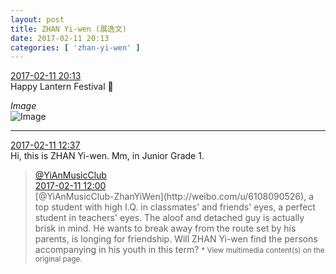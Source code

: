 ```yaml
---
layout: post
title: ZHAN Yi-wen (展逸文)
date: 2017-02-11 20:13
categories: [ 'zhan-yi-wen' ]
---
```


<div class="weibo-info">
  <a href="http://weibo.com/6108090526/Ev1FqslwU">2017-02-11 20:13</a>
</div>
Happy Lantern Festival 🏮

<!-- more -->

*Image*  
![Image](http://wx3.sinaimg.cn/mw690/006FmVn8gy1fcmsi31r9jj30ef0jy400.jpg)

---

<div class="weibo-info">
  <a href="http://weibo.com/6108090526/Ev1FqslwU">2017-02-11 12:37</a>
</div>
Hi, this is ZHAN Yi-wen. Mm, in Junior Grade 1.

> <div class="weibo-post-name">
>   <a href="http://weibo.com/u/6094546964">@YiAnMusicClub</a>
> </div>
> <div class="weibo-info">
>   <a href="http://weibo.com/6094546964/Ev1qkyPtk">2017-02-11 12:00</a>
> </div>  
> [@YiAnMusicClub-ZhanYiWen](http://weibo.com/u/6108090526), a top student with high I.Q. in classmates' and friends' eyes, a perfect student in teachers' eyes. The aloof and detached guy is actually brisk in mind. He wants to break away from the route set by his parents, is longing for friendship. Will ZHAN Yi-wen find the persons accompanying in his youth in this term?  
> <small>* View multimedia content(s) on the original page.</small>
